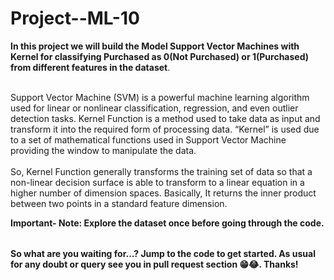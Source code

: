 # Project--ML-10

<table>

**In this project we will build the Model Support Vector Machines with Kernel for classifying Purchased as 0(Not Purchased) or 1(Purchased) from different features in the dataset**.<br></br>  

Support Vector Machine (SVM) is a powerful machine learning algorithm used for linear or nonlinear classification, regression, and even outlier detection tasks. 
Kernel Function is a method used to take data as input and transform it into the required form of processing data.
“Kernel” is used due to a set of mathematical functions used in Support Vector Machine providing the window to manipulate the data.<br></br>
So, Kernel Function generally transforms the training set of data so that a non-linear decision surface is able to transform to a linear equation in a higher number of dimension spaces. Basically, It returns the inner product between two points in a standard feature dimension. 

**Important- Note: Explore the dataset once before going through the code.**

</table>


**So what are you waiting for...? Jump to the code to get started. As usual for any doubt or query see you in pull request section 😁😂. Thanks!**
